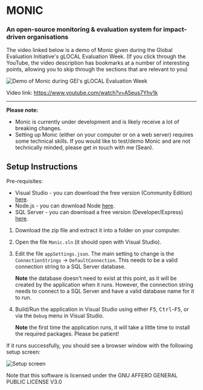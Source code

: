# MONIC
### An open-source monitoring & evaluation system for impact-driven organisations

The video linked below is a demo of Monic given during the Global Evaluation Initiative's gLOCAL Evaluation Week. (If you click through the YouTube, the video description has bookmarks at a number of interesting points, allowing you to skip through the sections that are relevant to you)

![Demo of Monic during GEI's gLOCAL Evaluation Week](https://github.com/capesean/MONIC/assets/642609/3d1f66ad-efb9-461b-b941-a1a21de7d04a)

Video link: https://www.youtube.com/watch?v=A5eus7Yhv1k

-----

**Please note:**
- Monic is currently under development and is likely receive a lot of breaking changes.
- Setting up Monic (either on your computer or on a web server) requires some technical skills. If you would like to test/demo Monic and are not technically minded, please get in touch with me (Sean).


## Setup Instructions
Pre-requisites:
- Visual Studio - you can download the free version (Community Edition) [here](https://visualstudio.microsoft.com/downloads/).
- Node.js - you can download Node [here](https://nodejs.org/en/download).
- SQL Server - you can download a free version (Developer/Express) [here](https://www.microsoft.com/en-us/sql-server/sql-server-downloads).

1. Download the zip file and extract it into a folder on your computer.
2. Open the file `Monic.sln` (it should open with Visual Studio).
3. Edit the file `appSettings.json`. The main setting to change is the `ConnectionStrings` -> `DefaultConnection`. This needs to be a valid connection string to a SQL Server database.

   **Note** the database doesn't need to exist at this point, as it will be created by the application when it runs. However, the connection string needs to connect to a SQL Server and have a valid database name for it to run.
4. Build/Run the application in Visual Studio using either <kbd>F5</kbd>, <kbd>Ctrl</kbd>-<kbd>F5</kbd>, or via the `Debug` menu in Visual Studio.

   **Note** the first time the application runs, it will take a little time to install the required packages. Please be patient!
   
If it runs successfully, you should see a browser window with the following setup screen:

![Setup screen](https://github.com/capesean/MONIC/assets/642609/f389ee36-f5fd-4587-8d26-f9f9b3852c8b)

Note that this software is licensed under the GNU AFFERO GENERAL PUBLIC LICENSE V3.0
